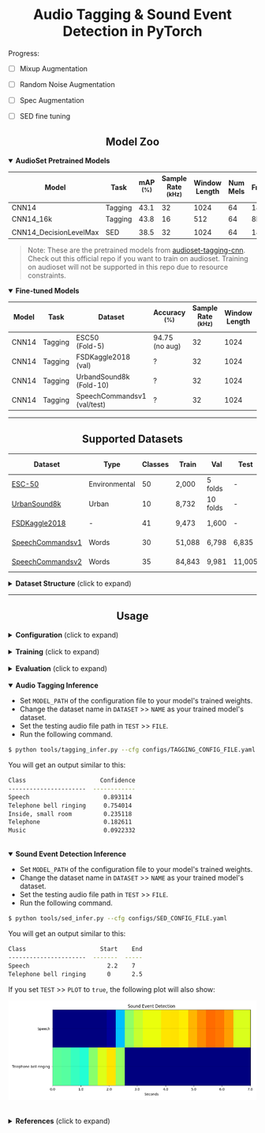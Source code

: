 # <div align="center">Audio Tagging & Sound Event Detection in PyTorch</div>

Progress:

- [ ] Mixup Augmentation
- [ ] Random Noise Augmentation
- [ ] Spec Augmentation
- [ ] SED fine tuning


## <div align="center">Model Zoo</div>

[cnn14]: https://drive.google.com/file/d/1GhDXnyj9KgDMyOOoMuSBn8pb1iELlEp7/view?usp=sharing
[cnn1416k]: https://drive.google.com/file/d/1BGAfVH_6xt06YZUDPqRLNtyj7KoyoEaF/view?usp=sharing
[cnn14max]: https://drive.google.com/file/d/1K0XKf6JbFIgCoo70WvdunQoWWMMmrqDl/view?usp=sharing

<details open>
  <summary><strong>AudioSet Pretrained Models</strong></summary>

Model | Task | mAP <br><sup>(%) | Sample Rate <br><sup>(kHz) | Window Length | Num Mels | Fmax | Weights
--- | --- | --- | --- | --- | --- | --- | --- 
CNN14 | Tagging | 43.1 | 32 | 1024 | 64 | 14k | [download][cnn14]
CNN14_16k | Tagging | 43.8 | 16 | 512 | 64 | 8k | [download][cnn1416k]
||
CNN14_DecisionLevelMax | SED | 38.5 | 32 | 1024 | 64 | 14k | [download][cnn14max]

</details>

> Note: These are the pretrained models from [audioset-tagging-cnn](https://github.com/qiuqiangkong/audioset_tagging_cnn). Check out this official repo if you want to train on audioset. Training on audioset will not be supported in this repo due to resource constraints. 

[esc50cnn14]: https://drive.google.com/file/d/1oYFws7hvGtothbnzf1vDtK4dQ5sjbgR2/view?usp=sharing

<details open>
  <summary><strong>Fine-tuned Models</strong></summary>

Model | Task | Dataset | Accuracy<br><sup>(%)  | Sample Rate <br><sup>(kHz) | Window Length | Num Mels | Fmax | Weights
--- | --- | --- | --- | --- | --- | --- | --- | --- 
CNN14 | Tagging | ESC50<br>(Fold-5) | 94.75<br>(no aug) | 32 | 1024 | 64 | 14k | [download][esc50cnn14]
CNN14 | Tagging | FSDKaggle2018<br>(val) | ? | 32 | 1024 | 64 | 14k | -
CNN14 | Tagging | UrbandSound8k<br>(Fold-10) | ? | 32 | 1024 | 64 | 14k | -
CNN14 | Tagging | SpeechCommandsv1<br>(val/test) | ? | 32 | 1024 | 64 | 14k | -

</details>

---

## <div align="center">Supported Datasets</div>

[esc50]: https://github.com/karolpiczak/ESC-50
[fsdkaggle]: https://zenodo.org/record/2552860
[audioset]: https://research.google.com/audioset/
[urbansound8k]: https://urbansounddataset.weebly.com/urbansound8k.html
[speechcommandsv1]: https://ai.googleblog.com/2017/08/launching-speech-commands-dataset.html
[speechcommandsv2]: http://download.tensorflow.org/data/speech_commands_v0.02.tar.gz

Dataset | Type | Classes | Train | Val | Test | Audio Length | Audio Spec | Size
--- | --- | --- | --- | --- | --- | --- | --- | --- 
[ESC-50][esc50] | Environmental | 50 | 2,000 | 5 folds | - | 5s | 44.1kHz, mono | 600MB
[UrbanSound8k][urbansound8k] | Urban | 10 | 8,732 | 10 folds | - | <=4s | Vary | 5.6GB
[FSDKaggle2018][fsdkaggle] | - | 41 | 9,473 | 1,600 | - | 300ms~30s | 44.1kHz, mono | 4.6GB
[SpeechCommandsv1][speechcommandsv1] | Words | 30 | 51,088 | 6,798 | 6,835 | <=1s | 16kHz, mono | 1.4GB
[SpeechCommandsv2][speechcommandsv2] | Words | 35 | 84,843 | 9,981 | 11,005 | <=1s | 16kHz, mono | 2.3GB


<details>
  <summary><strong>Dataset Structure</strong> (click to expand)</summary>

Download the dataset and prepare it into the following structure.

```
datasets
|__ ESC50
    |__ audio

|__ Urbansound8k
    |__ audio

|__ FSDKaggle2018
    |__ audio_train
    |__ audio_test
    |__ FSDKaggle2018.meta
        |__ train_post_competition.csv
        |__ test_post_competition_scoring_clips.csv

|__ SpeechCommandsv1/v2
    |__ bed
    |__ bird
    |__ ...
    |__ testing_list.txt
    |__ validation_list.txt

```

</details>

---

## <div align="center">Usage</div>

<details>
  <summary><strong>Configuration</strong> (click to expand)</summary>

Create a configuration file in `configs`. Sample configuration for ImageNet dataset can be found [here](configs/tagging.yaml). Then edit the fields you think if it is needed. This configuration file is needed for all of training, evaluation and prediction scripts.

</details>
<br>
<details>
  <summary><strong>Training</strong> (click to expand)</summary>

Train with 1 GPU:

```bash
$ python tools/train.py --cfg configs/CONFIG_FILE_NAME.yaml
```

Train with 2 GPUs:

```bash
$ python -m torch.distributed.launch --nproc_per_node=2 --use_env tools/train.py --cfg configs/CONFIG_FILE_NAME.yaml
```

</details>

<br>
<details>
  <summary><strong>Evaluation</strong> (click to expand)</summary>

Make sure to set `MODEL_PATH` of the configuration file to your trained model directory.

```bash
$ python tools/val.py --cfg configs/CONFIG_FILE_NAME.yaml
```

</details>

<br>
<details open>
  <summary><strong>Audio Tagging Inference</strong></summary>

* Set `MODEL_PATH` of the configuration file to your model's trained weights.
* Change the dataset name in `DATASET` >> `NAME` as your trained model's dataset.
* Set the testing audio file path in `TEST` >> `FILE`.
* Run the following command.

```bash
$ python tools/tagging_infer.py --cfg configs/TAGGING_CONFIG_FILE.yaml
```
You will get an output similar to this:

```bash
Class                     Confidence
----------------------  ------------
Speech                     0.893114
Telephone bell ringing     0.754014
Inside, small room         0.235118
Telephone                  0.182611
Music                      0.0922332
```

</details>

<br>
<details open>
  <summary><strong>Sound Event Detection Inference</strong></summary>

* Set `MODEL_PATH` of the configuration file to your model's trained weights.
* Change the dataset name in `DATASET` >> `NAME` as your trained model's dataset.
* Set the testing audio file path in `TEST` >> `FILE`.
* Run the following command.

```bash
$ python tools/sed_infer.py --cfg configs/SED_CONFIG_FILE.yaml
```
You will get an output similar to this:

```bash
Class                     Start    End
----------------------  -------  -----
Speech                      2.2    7
Telephone bell ringing      0      2.5
```

If you set `TEST` >> `PLOT` to `true`, the following plot will also show:

![sed_result](./assests/sed_result.png)

</details>

<br>
<details>
  <summary><strong>References</strong> (click to expand)</summary>

```
[1] Qiuqiang Kong, Yin Cao, Turab Iqbal, Yuxuan Wang, Wenwu Wang, and Mark D. Plumbley. "Panns: Large-scale pretrained audio neural networks for audio pattern recognition." IEEE/ACM Transactions on Audio, Speech, and Language Processing 28 (2020): 2880-2894
```

</details>